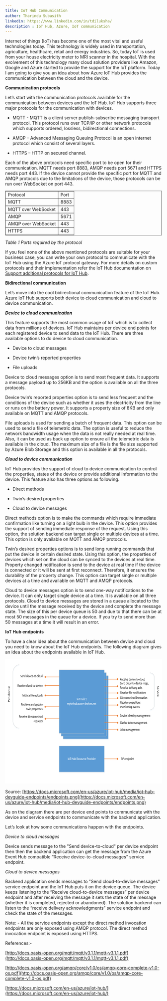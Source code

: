 ```yaml
---
title: IoT Hub Communication
author: Tharindu Subasith
linkedin: https://www.linkedin.com/in/tdiluksha/
description : IoT Hub, Azure, IoT communication
---
```


Internet of things (IoT) has become one of the most vital and useful technologies today. This technology is widely used in transportation, agriculture, healthcare, retail and energy industries. So, today IoT is used from your house electricity meter to MRI scanner in the hospital. With the evolvement of this technology many cloud solution providers like Amazon, Google and Azure started to provide the support for the IoT platform. Today I am going to give you an idea about how Azure IoT Hub provides the communication between the cloud and the device.

**Communication protocols**

Let’s start with the communication protocols available for the communication between devices and the IoT Hub. IoT Hub supports three major protocols for the communication with devices.

* MQTT - MQTT is a client server publish-subscribe messaging transport protocol. This protocol runs over TCP/IP or other network protocols which supports ordered, lossless, bidirectional connections.

* AMQP – Advanced Messaging Queuing Protocol is an open internet protocol which consist of several layers.

* HTTPS – HTTP on secured channel.

Each of the above protocols need specific port to be open for their communication. MQTT needs port 8883, AMQP needs port 5671 and HTTPS needs port 443. If the device cannot provide the specific port for MQTT and AMQP protocols due to the limitations of the device, those protocols can be run over WebSocket on port 443.

<table border="1">
  <tr>
    <td border="1">Protocol</td>
    <td border="1">Port</td>
  </tr>
  <tr>
    <td border="1">MQTT</td>
    <td border="1">8883</td>
  </tr>
  <tr>
    <td border="1">MQTT over WebSocket</td>
    <td border="1">443</td>
  </tr>
  <tr>
    <td border="1">AMQP</td>
    <td border="1">5671</td>
  </tr>
  <tr>
    <td border="1">AMQP over WebSocket</td>
    <td border="1">443</td>
  </tr>
  <tr>
    <td border="1">HTTPS</td>
    <td border="1">443</td>
  </tr>
</table>


*Table 1 Ports required by the protocol*

If you feel none of the above mentioned protocols are suitable for your business case, you can write your own protocol to communicate with the IoT Hub using the Azure IoT protocol gateway. For more details on custom protocols and their implementation refer the IoT Hub documentation on [Support additional protocols for IoT Hub](https://docs.microsoft.com/en-us/azure/iot-hub/iot-hub-protocol-gateway).

**Bidirectional communication**

Let’s move into the cool bidirectional communication feature of the IoT Hub. Azure IoT Hub supports both device to cloud communication and cloud to device communication.

**_Device to cloud communication_**

This feature supports the most common usage of IoT which is to collect data from millions of devices. IoT Hub maintains per device end points for each registered device to send data to the IoT Hub. There are three available options to do device to cloud communication.

* Device to cloud messages 

* Device twin’s reported properties

* File uploads

Device to cloud messages option is to send most frequent data. It supports a message payload up to 256KB and the option is available on all the three protocols.

Device twin’s reported properties option is to send less frequent and the conditions of the device such as whether it uses the electricity from the line or runs on the battery power. It supports a property size of 8KB and only available on MQTT and AMQP protocols.

File uploads is used for sending a batch of frequent data. This option can be used to send a file of telemetric data. The option is useful to reduce the network bandwidth usage when the data is not really needed at real time. Also, it can be used as back up option to ensure all the telemetric data is available in the cloud. The maximum size of a file is the file size supported by Azure Blob Storage and this option is available in all the protocols.

**_Cloud to device communication_**

IoT Hub provides the support of cloud to device communication to control the properties, states of the device or provide additional information to the device. This feature also has three options as following.

* Direct methods

* Twin’s desired properties

* Cloud to device messages 

Direct methods option is to make the commands which require immediate confirmation like turning on a light bulb in the device. This option provides the support of sending immediate response of the request. Using this option, the solution backend can target single or multiple devices at a time. This option is only available on MQTT and AMQP protocols.  

Twin’s desired properties options is to send long running commands that put the device in certain desired state. Using this option, the properties of devices which set on the cloud can be synced to the devices at real time. Property changed notification is send to the device at real time if the device is connected or it will be sent at first reconnect. Therefore, it ensures the durability of the property change. This option can target single or multiple devices at a time and available on MQTT and AMQP protocols.

Cloud to device messages option is to send one-way notifications to the device. It can only target single device at a time. It is available on all three protocols. Cloud to device messages are stored in a queue allocated to the device until the message received by the device and complete the message state. The size of this per device queue is 50 and due to that there can be at most 50 messages in the queue for a device. If you try to send more than 50 messages at a time it will result in an error.

**IoT Hub endpoints**

To have a clear idea about the communication between device and cloud you need to know about the IoT Hub endpoints. The following diagram gives an idea about the endpoints available in IoT Hub.

<img src="/img/tharindus_0.png" height="400" width="600" />

Source: [https://docs.microsoft.com/en-us/azure/iot-hub/media/iot-hub-devguide-endpoints/endpoints.png](https://docs.microsoft.com/en-us/azure/iot-hub/media/iot-hub-devguide-endpoints/endpoints.png)

As on the diagram there are per device end points to communicate with the device and service endpoints to communicate with the backend application.

Let’s look at how some communications happen with the endpoints.

*Device to cloud messages*

Device sends message to the "Send device-to-cloud" per device endpoint then then the backend application can get the message from the Azure Event Hub compatible “Receive device-to-cloud messages” service endpoint.

*Cloud to device messages*

Backend application sends messages to "Send cloud-to-device messages" service endpoint and the IoT Hub puts it on the device queue. The device keeps listening to the “Receive cloud-to-device messages” per device endpoint and after receiving the message it sets the state of the message (whether it is completed, rejected or abandoned). The solution backend can listen to the “receive delivery acknowledgments” service endpoint and check the state of the messages.

Note: - All the service endpoints except the direct method invocation endpoints are only exposed using AMQP protocol. The direct method invocation endpoint is exposed using HTTPS.

References:- 

[http://docs.oasis-open.org/mqtt/mqtt/v3.1.1/mqtt-v3.1.1.pdf](http://docs.oasis-open.org/mqtt/mqtt/v3.1.1/mqtt-v3.1.1.pdf)

[http://docs.oasis-open.org/amqp/core/v1.0/os/amqp-core-complete-v1.0-os.pdf](http://docs.oasis-open.org/amqp/core/v1.0/os/amqp-core-complete-v1.0-os.pdf)

[https://docs.microsoft.com/en-us/azure/iot-hub/](https://docs.microsoft.com/en-us/azure/iot-hub/)

